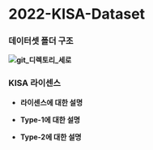 # <strong>2022-KISA-Dataset
### 데이터셋 폴더 구조
![git_디렉토리_세로](https://user-images.githubusercontent.com/77917710/218401656-d43f7590-2158-4537-a361-4793fb5edf92.jpg)

### KISA 라이센스
 - 라이센스에 대한 설명
 
 - Type-1에 대한 설명
 - Type-2에 대한 설명
 
